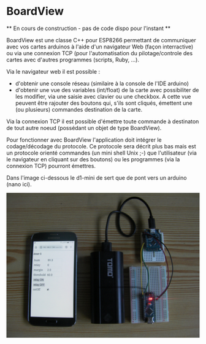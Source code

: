 # BoardView

** En cours de construction - pas de code dispo pour l'instant **

BoardView est une classe C++ pour ESP8266 permettant de communiquer avec vos cartes arduinos à l'aide d'un navigateur Web (façon interractive) ou via une connexion TCP (pour l'automatisation du pilotage/controle des cartes avec d'autres programmes (scripts, Ruby, ...). 

Via le navigateur web il est possible :
  * d'obtenir une console réseau (similaire à la console de l'IDE arduino)
  * d'obtenir une vue des variables (int/float) de la carte avec possibiliter de les modifier, via une saisie avec clavier ou une checkbox. A cette vue peuvent être rajouter des boutons qui, s'ils sont cliqués, émettent une (ou plusieurs) commandes destination de la carte.
  
Via la connexion TCP il est possible d'émettre toute commande à destinaton de tout autre noeud (possédant un objet de type BoardView).

Pour fonctionner avec BoardView l'application doit intégrer le codage/décodage du protocole. Ce protocole sera décrit plus bas mais est un protocole orienté commandes (un mini shell Unix ;-) que l'utilisateur (via le navigateur en cliquant sur des boutons) ou les programmes (via la connexion TCP) pourront émettres.

Dans l'image ci-dessous le d1-mini de sert que de pont vers un arduino (nano ici).

![Screenshot](websock.jpg) 

